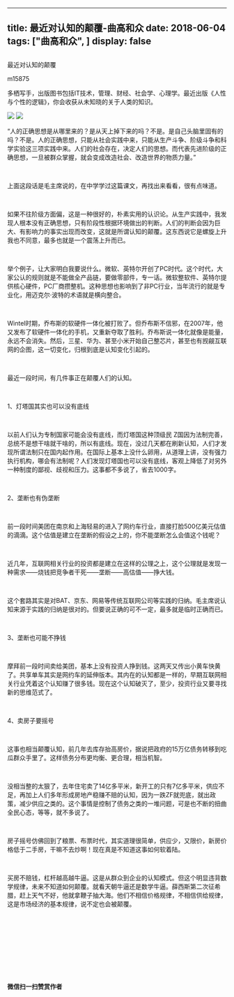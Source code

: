 
---
title:   最近对认知的颠覆-曲高和众
date: 2018-06-04
tags: ["曲高和众", ]
display: false
---


## 



最近对认知的颠覆




m15875




多栖写手，出版图书包括IT技术，管理、财经、社会学、心理学。最近出版《人性与个性的逻辑》，你会收获从未知晓的关于人类的知识。




<img class="" data-ratio="1.0866510538641687" data-s="300,640" src="https://mmbiz.qpic.cn/mmbiz_jpg/fxGMiaL5Zj1iatL1voGFORib2jUGaGzksdUYUrdGTF9USEwgXEAuEqOEtiaiaEDfYZEeA1dYI6RfibRQegAUCy1icskYQ/640?wx_fmt=jpeg" data-type="jpeg" data-w="427" style=""/>



<img class="" data-ratio="1.0866510538641687" data-s="300,640" src="https://mmbiz.qpic.cn/mmbiz_jpg/fxGMiaL5Zj1iatL1voGFORib2jUGaGzksdUYUrdGTF9USEwgXEAuEqOEtiaiaEDfYZEeA1dYI6RfibRQegAUCy1icskYQ/640?wx_fmt=jpeg" data-type="jpeg" data-w="427" style=""/>

“人的正确思想是从哪里来的？是从天上掉下来的吗？不是。是自己头脑里固有的吗？不是。人的正确思想，只能从社会实践中来，只能从生产斗争、阶级斗争和科学实验这三项实践中来。人们的社会存在，决定人们的思想。而代表先进阶级的正确思想，一旦被群众掌握，就会变成改造社会、改造世界的物质力量。”

&nbsp;

上面这段话是毛主席说的，在中学学过这篇课文，再找出来看看，很有点味道。

&nbsp;

如果不往阶级方面偏，这是一种很好的，朴素实用的认识论。从生产实践中，我发现人根本没有正确思想，只有阶段性根据环境做出的判断。人们的判断会因为巨大、有影响力的事实出现而改变，这就是所谓认知的颠覆。这东西说它是螺旋上升我也不同意，最多也就是一个震荡上升而已。

&nbsp;

举个例子，让大家明白我要说什么。微软、英特尔开创了PC时代。这个时代，大家公认的规则就是不能做全产品链，要做零部件，专一话。微软整软件、英特尔提供核心硬件，PC厂商攒整机。这种思想也影响到了非PC行业，当年流行的就是专业化，用迈克尔·波特的术语就是横向整合。

&nbsp;

Wintel时期，乔布斯的软硬件一体化被打败了。但乔布斯不信邪，在2007年，他又发布了软硬件一体化的手机，又重新夺取了胜利。乔布斯说一体化就像是能量，永远不会消失。然后，三星、华为、甚至小米开始自己整芯片，甚至也有觊觎互联网的企图，这一切变化，归根到底是认知变化引起的。

&nbsp;

最近一段时间，有几件事正在颠覆人们的认知。

&nbsp;

1、灯塔国其实也可以没有底线

&nbsp;

以前人们认为专制国家可能会没有底线，而灯塔国这种顶级民 Z国因为法制完善，总统不是想干啥就干啥的，所以有底线。现在，没过几天都在刷新认知，人们才发现所谓法制只在国内起作用。在国际上基本上没什么卵用，从道理上讲，没有强力执行机构，哪会有法制呢？人们发现灯塔国也可以没有底线，客观上降低了对另外一种制度的鄙视、歧视和压力。这事都不多说了，省去1000字。

&nbsp;

2、垄断也有伪垄断

&nbsp;

前一段时间美团在南京和上海轻易的进入了网约车行业，直接打脸500亿美元估值的滴滴。这个估值是建立在垄断的假设之上的，你不能垄断怎么会值这个钱呢？

&nbsp;

近几年，互联网相关行业的投资都是建立在这样的公理之上，这个公理就是发现一种需求——烧钱把竞争者干死——垄断——高估值——挣大钱。

&nbsp;

这个套路其实是对BAT、京东、网易等传统互联网公司等实践的归纳。毛主席说认知来源于实践的归纳是很对的。但要说正确的可不一定，最多就是临时正确而已。

&nbsp;

3、垄断也可能不挣钱

&nbsp;

摩拜前一段时间卖给美团，基本上没有投资人挣到钱。这两天又传出小黄车快黄了。共享单车其实是网约车的延伸版本。其内在的认知都是一样的，早期互联网相关行业凭着这个认知赚了很多钱。现在这个认知破灭了，至少，投资行业又要寻找新的思维范式了。

&nbsp;

4、卖房子要摇号

&nbsp;

这事也相当颠覆认知，前几年去库存抬高房价，据说把政府的15万亿债务转移到吃瓜群众手里了。这样债务分布更均衡、更合理，相当机智。

&nbsp;

没相当整的太狠了，去年住宅卖了14亿多平米，新开工的只有7亿多平米，供应不足，再加上人们多年形成房地产稳赚不赔的认知，因为一跌ZF就兜底，就出政策，减少供应之类的。这个事情是控制了债务之类的一堆问题，可是也不断的扭曲全民心态，等等，就不多说了。

&nbsp;

房子摇号仿佛回到了粮票、布票时代，其实道理很简单，供应少，又限价，新房价格低于二手房，干嘛不去炒啊！现在真是不知道这事如何软着陆。

&nbsp;

买房不赔钱，杠杆越高越牛逼。这是从群众到企业的认知模式。但这个明显违背数学规律，未来不知道如何颠覆。就看天朝牛逼还是数学牛逼。薛西斯第二次征希腊，赶上天气不好，他就拿鞭子抽大海。他们不相信价格规律，不相信供给规律，这是市场经济的基本规律，说不定也会被颠覆。

&nbsp;

&nbsp;

&nbsp;

&nbsp;

&nbsp;




**微信扫一扫赞赏作者**















